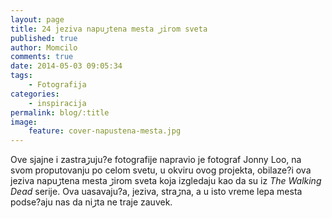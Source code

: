 ```yaml
---
layout: page
title: 24 jeziva napuڑtena mesta ڑirom sveta
published: true
author: Momcilo
comments: true
date: 2014-05-03 09:05:34
tags:
    - Fotografija
categories:
    - inspiracija
permalink: blog/:title
image:
    feature: cover-napustena-mesta.jpg
---
```

Ove sjajne i zastraڑuju?e fotografije napravio je fotograf Jonny Loo, na svom proputovanju po celom svetu, u okviru ovog projekta, obilaze?i ova jeziva napuڑtena mesta ڑirom sveta koja izgledaju kao da su iz _The Walking Dead_ serije. Ova u‍asavaju?a, jeziva, straڑna, a u isto vreme lepa mesta podse?aju nas da niڑta ne traje zauvek.












































